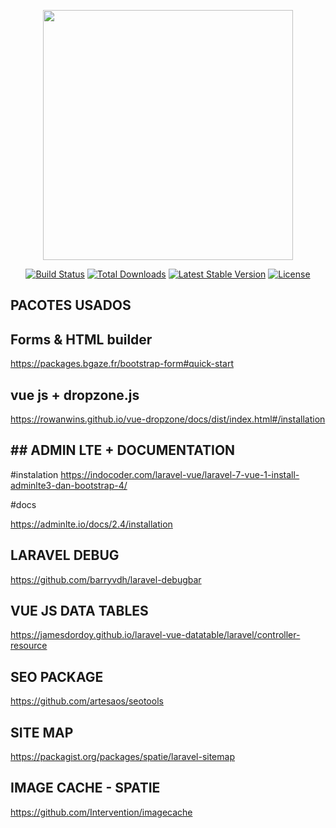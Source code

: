 <p align="center"><a href="https://laravel.com" target="_blank"><img src="https://raw.githubusercontent.com/laravel/art/master/logo-lockup/5%20SVG/2%20CMYK/1%20Full%20Color/laravel-logolockup-cmyk-red.svg" width="400"></a></p>

<p align="center">
<a href="https://travis-ci.org/laravel/framework"><img src="https://travis-ci.org/laravel/framework.svg" alt="Build Status"></a>
<a href="https://packagist.org/packages/laravel/framework"><img src="https://poser.pugx.org/laravel/framework/d/total.svg" alt="Total Downloads"></a>
<a href="https://packagist.org/packages/laravel/framework"><img src="https://poser.pugx.org/laravel/framework/v/stable.svg" alt="Latest Stable Version"></a>
<a href="https://packagist.org/packages/laravel/framework"><img src="https://poser.pugx.org/laravel/framework/license.svg" alt="License"></a>
</p>

## PACOTES USADOS


## Forms & HTML builder

https://packages.bgaze.fr/bootstrap-form#quick-start

## vue js + dropzone.js

https://rowanwins.github.io/vue-dropzone/docs/dist/index.html#/installation

## ## ADMIN LTE + DOCUMENTATION

#instalation
https://indocoder.com/laravel-vue/laravel-7-vue-1-install-adminlte3-dan-bootstrap-4/

#docs

https://adminlte.io/docs/2.4/installation

## LARAVEL DEBUG

https://github.com/barryvdh/laravel-debugbar

## VUE JS DATA TABLES
https://jamesdordoy.github.io/laravel-vue-datatable/laravel/controller-resource

## SEO PACKAGE
https://github.com/artesaos/seotools

## SITE MAP
https://packagist.org/packages/spatie/laravel-sitemap

## IMAGE CACHE - SPATIE
https://github.com/Intervention/imagecache







